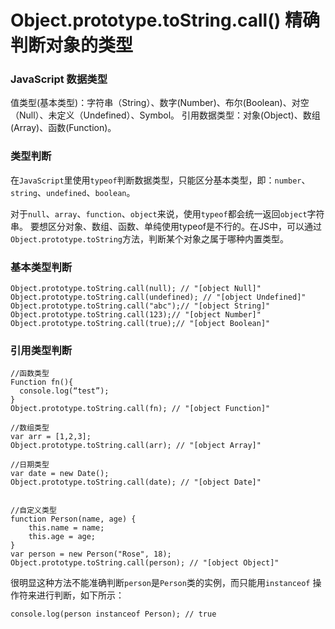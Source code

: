 # Object.prototype.toString.call() 精确判断对象的类型  

### JavaScript 数据类型
值类型(基本类型)：字符串（String）、数字(Number)、布尔(Boolean)、对空（Null）、未定义（Undefined）、Symbol。
引用数据类型：对象(Object)、数组(Array)、函数(Function)。

### 类型判断

在`JavaScript`里使用`typeof`判断数据类型，只能区分基本类型，即：`number`、`string`、`undefined`、`boolean`。    

对于`null`、`array`、`function`、`object`来说，使用`typeof`都会统一返回`object`字符串。
要想区分对象、数组、函数、单纯使用typeof是不行的。在JS中，可以通过`Object.prototype.toString`方法，判断某个对象之属于哪种内置类型。  


### 基本类型判断
```
Object.prototype.toString.call(null); // "[object Null]"
Object.prototype.toString.call(undefined); // "[object Undefined]"
Object.prototype.toString.call("abc");// "[object String]"
Object.prototype.toString.call(123);// "[object Number]"
Object.prototype.toString.call(true);// "[object Boolean]"
```  

### 引用类型判断  
```
//函数类型
Function fn(){
  console.log(“test”);
}
Object.prototype.toString.call(fn); // "[object Function]"   

//数组类型
var arr = [1,2,3];
Object.prototype.toString.call(arr); // "[object Array]"

//日期类型
var date = new Date();
Object.prototype.toString.call(date); // "[object Date]"   


//自定义类型
function Person(name, age) {
    this.name = name;
    this.age = age;
}
var person = new Person("Rose", 18);
Object.prototype.toString.call(person); // "[object Object]"
```   

很明显这种方法不能准确判断`person`是`Person`类的实例，而只能用`instanceof` 操作符来进行判断，如下所示：  

```
console.log(person instanceof Person); // true
```